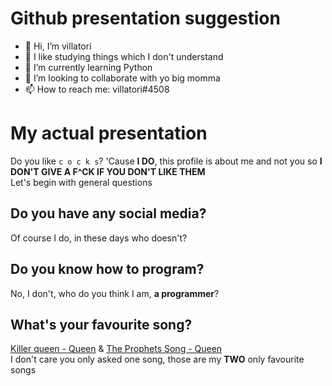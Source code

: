 # Github presentation suggestion
- 👋 Hi, I’m villatori
- 👀 I like studying things which I don't understand
- 🌱 I’m currently learning Python
- 💞️ I’m looking to collaborate with yo big momma
- 📫 How to reach me: villatori#4508


# **My** actual presentation
Do you like `c o c k s`? 'Cause **I DO**, this profile is about me and not you so **I DON'T GIVE A F^CK IF YOU DON'T LIKE THEM**<br />
Let's begin with general questions

## Do you have any social media?
Of course I do, in these days who doesn't?

## Do you know how to program?
No, I don't, who do you think I am, **a programmer**?

## What's your favourite song?
[Killer queen - Queen](https://www.youtube.com/watch?v=2ZBtPf7FOoM) & [The Prophets Song - Queen](https://www.youtube.com/watch?v=HzdjMLKKdgk) <br /> I don't care you only asked one song, those are my **TWO** only favourite songs
